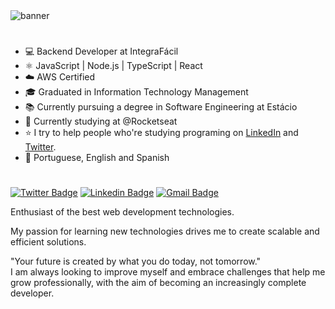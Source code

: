 <img src="https://yt3.googleusercontent.com/v7cEYOD4TjsePQAKXhggPsLe9Vb41vhOPzJa-WwaiS1HIQKik2WohYizd5Zvhi8HMCEKtIOZnk0=w1707-fcrop64=1,00005a57ffffa5a8-k-c0xffffffff-no-nd-rj" alt="banner" />

#

- 💻 Backend Developer at IntegraFácil
- ⚛️ JavaScript | Node.js | TypeScript | React
- ☁️ AWS Certified
- 🎓 Graduated in Information Technology Management
- 📚 Currently pursuing a degree in Software Engineering at Estácio
- 🚀 Currently studying at @Rocketseat
- ⭐ I try to help people who're studying programing on [LinkedIn](https://www.linkedin.com/in/oalvesxp/) and [Twitter](https://twitter.com/oalvesxp).
- 💬 Portuguese, English and Spanish

#

[![Twitter Badge](https://img.shields.io/badge/-@oalvesxp-7c2ec9?style=flat-square&labelColor=7c2ec9&logo=twitter&logoColor=white&link=https://twitter.com/oalvesxp)](https://twitter.com/oalvesxp) 
[![Linkedin Badge](https://img.shields.io/badge/-Osvaldo%20Alves-7c2ec9?style=flat-square&logo=Linkedin&logoColor=white&link=https://www.linkedin.com/in/oalvesxp/)](https://www.linkedin.com/in/oalvesxp/) 
[![Gmail Badge](https://img.shields.io/badge/oalves.neto@outlook.com-7c2ec9?style=flat-square&logo=Gmail&logoColor=white&link=mailto:oalves.neto@outlook.com)](mailto:oalves.neto@outlook.com)

Enthusiast of the best web development technologies.

My passion for learning new technologies drives me to create scalable and efficient solutions.

"Your future is created by what you do today, not tomorrow."</br>
I am always looking to improve myself and embrace challenges that help me grow professionally, with the aim of becoming an increasingly complete developer.

